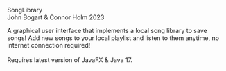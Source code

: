 SongLibrary <br/>
John Bogart & Connor Holm 2023<br/>

A graphical user interface that implements a local song library to save songs! Add new songs to your local playlist and listen to them anytime, no internet connection required! <br/>
<br/>
Requires latest version of JavaFX & Java 17.
